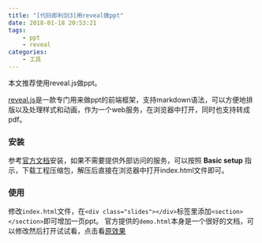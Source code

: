 ```yaml
---
title: "[代码即利剑3]用reveal做ppt"
date: 2018-01-18 20:53:21
tags:
    - ppt
    - reveal
categories:
    - 工具
---
```


本文推荐使用reveal.js做ppt。

<!-- more -->

[reveal.js](https://github.com/hakimel/reveal.js)是一款专门用来做ppt的前端框架，支持markdown语法，可以方便地排版以及处理样式和动画，作为一个web服务，在浏览器中打开，同时也支持转成pdf。

### 安装
参考[官方文档](https://github.com/hakimel/reveal.js#installation)安装，如果不需要提供外部访问的服务，可以按照 **Basic setup** 指示，下载工程压缩包，解压后直接在浏览器中打开index.html文件即可。

### 使用
修改`index.html`文件，在`<div class="slides"></div>`标签里添加`<section></section>`即可增加一页ppt。
官方提供的`demo.html`本身是一个很好的文档，可以修改然后打开试试看，点击看[原效果](https://revealjs.com)
